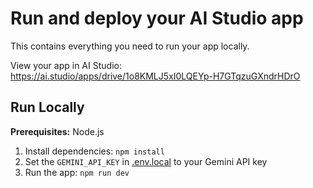 

# Run and deploy your AI Studio app

This contains everything you need to run your app locally.

View your app in AI Studio: https://ai.studio/apps/drive/1o8KMLJ5xI0LQEYp-H7GTqzuGXndrHDrO

## Run Locally

**Prerequisites:**  Node.js


1. Install dependencies:
   `npm install`
2. Set the `GEMINI_API_KEY` in [.env.local](.env.local) to your Gemini API key
3. Run the app:
   `npm run dev`
